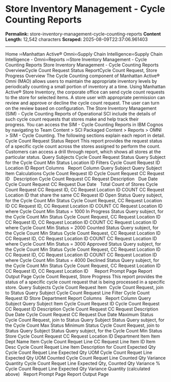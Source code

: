 # Store Inventory Management - Cycle Counting Reports

**Permalink:** store-inventory-management-cycle-counting-reports
**Content Length:** 12,542 characters
**Scraped:** 2025-08-09T22:37:06.961403

---

Home &rsaquo;&rsaquo;Manhattan Active® Omni&rsaquo;&rsaquo;Supply Chain Intelligence&rsaquo;&rsaquo;Supply Chain Intelligence - Omni&rsaquo;&rsaquo;Reports ››Store Inventory Management - Cycle Counting Reports Store Inventory Management - Cycle Counting Reports OverviewCycle Count Request Status ReportCycle Count Request, Store Progress Overview The Cycle Counting component of Manhattan Active&reg; Omni (MAO) allows users to maintain the appropriate inventory levels by periodically counting a small portion of inventory at a time. Using Manhattan Active&reg; Store Inventory, the corporate office can send cycle count requests to the store for selected items. A store user with appropriate permission can review and approve or decline the cycle count request. The user can turn on the review based on configuration. The Store Inventory Management (SIM) - Cycle Counting Reports of Operational SCI include the details of such cycle count requests that stores make and help track their progress.&nbsp;You can access the SIM - Cycle Counting Reports&nbsp;in IBM Cognos by navigating to&nbsp;Team Content &gt; SCI Packaged Content &gt; Reports &gt; OMNI &gt; SIM - Cycle Counting. The following sections explain each report in detail. Cycle Count Request Status Report This report provides the request status of a specific cycle count&nbsp;across the stores assigned to perform the count. Customers can access a drill through report, which shows all stores at the particular status. Query Subjects Cycle Count Request Status Query Subject for the Cycle Count Min Status Location ID Filters Cycle Count Request ID Location ID Report Columns &nbsp; Report Column Query Subject Query Subject Item Calculations Cycle Count Request ID Cycle Count Request CC Request ID &nbsp; Description Cycle Count Request CC Request Description &nbsp; Due Date Cycle Count Request CC Request Due Date &nbsp; Total Count of Stores Cycle Count Request CC Request ID, CC Request Location ID COUNT CC Request Location ID that share the same CC Request ID Open Status Query subject, for the Cycle Count Min Status Cycle Count Request, CC Request Location ID CC Request ID, CC Request Location ID COUNT CC Request Location ID where Cycle Count Min Status = 1000 In Progress Status Query subject, for the Cycle Count Min Status Cycle Count Request, CC Request Location ID CC Request ID, CC Request Location ID COUNT CC Request Location ID where Cycle Count Min Status = 2000 Counted Status Query subject, for the Cycle Count Min Status Cycle Count Request, CC Request Location ID CC Request ID, CC Request Location ID COUNT CC Request Location ID where Cycle Count Min Status = 3000 Approved Status Query subject, for the Cycle Count Min Status Cycle Count Request, CC Request Location ID CC Request ID, CC Request Location ID COUNT CC Request Location ID where Cycle Count Min Status = 4000 Declined Status Query subject, for the Cycle Count Min Status Cycle Count Request, CC Request Location ID CC Request ID, CC Request Location ID &nbsp; &nbsp; Report Prompt Page Report Output Page Cycle Count Request, Store Progress This report provides the status of a specific cycle count request that is being processed in a specific store. Query Subjects Cycle Count Request Item&nbsp; Cycle Count Request, join to Status Query Subject Cycle Count Request Line Filter Cycle Count Request ID Store Department Report Columns &nbsp; Report Column Query Subject Query Subject Item Cycle Count Request ID Cycle Count Request CC Request ID Description Cycle Count Request CC Request Description Due Date Cycle Count Request CC Request Due Date Maximum Status Cycle Count Request, join to Status Query Subject Status Query subject, for the Cycle Count Max Status Minimum Status Cycle Count Request, join to Status Query Subject Status Query subject, for the Cycle Count Min Status Store Cycle Count Request CC Request Location ID Department Item Item Dept Name Item Cycle Count Requet Line CC Request Line Item ID Item Desc Cycle Count Requet Line Item Description for Count Expected Qty Cycle Count Requet Line Expected Qty UOM Cycle Count Requet Line Expected Qty UOM Counted Cycle Count Requet Line Counted Qty Variance Quantity Cycle Count Requet Line Expected Qty, Counted Qty Variance % Cycle Count Requet Line Expected Qty Variance Quantity (calculated above) &nbsp; Report Prompt Page Report Output Page